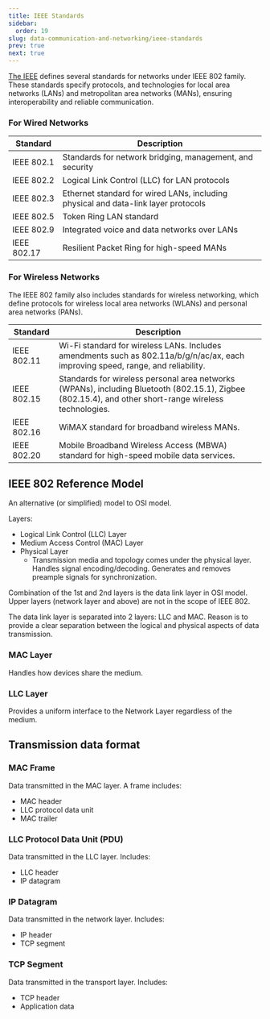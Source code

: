 ```yaml
---
title: IEEE Standards
sidebar:
  order: 19
slug: data-communication-and-networking/ieee-standards
prev: true
next: true
---
```


[The IEEE](https://www.ieee.org/) defines several standards for networks under IEEE 802 family. These standards specify protocols, and technologies for local area networks (LANs) and metropolitan area networks (MANs), ensuring interoperability and reliable communication.

### For Wired Networks

<div class="table-1fr-auto">

| Standard    | Description                                                                        |
| ----------- | ---------------------------------------------------------------------------------- |
| IEEE 802.1  | Standards for network bridging, management, and security                           |
| IEEE 802.2  | Logical Link Control (LLC) for LAN protocols                                       |
| IEEE 802.3  | Ethernet standard for wired LANs, including physical and data-link layer protocols |
| IEEE 802.5  | Token Ring LAN standard                                                            |
| IEEE 802.9  | Integrated voice and data networks over LANs                                       |
| IEEE 802.17 | Resilient Packet Ring for high-speed MANs                                          |

</div>

### For Wireless Networks

The IEEE 802 family also includes standards for wireless networking, which define protocols for wireless local area networks (WLANs) and personal area networks (PANs).


<div class="table-1fr-auto">

| Standard    | Description                                                                                                                                            |
| ----------- | ------------------------------------------------------------------------------------------------------------------------------------------------------ |
| IEEE 802.11 | Wi-Fi standard for wireless LANs. Includes amendments such as 802.11a/b/g/n/ac/ax, each improving speed, range, and reliability.                       |
| IEEE 802.15 | Standards for wireless personal area networks (WPANs), including Bluetooth (802.15.1), Zigbee (802.15.4), and other short-range wireless technologies. |
| IEEE 802.16 | WiMAX standard for broadband wireless MANs.                                                                                                            |
| IEEE 802.20 | Mobile Broadband Wireless Access (MBWA) standard for high-speed mobile data services.                                                                  |

</div>

## IEEE 802 Reference Model

An alternative (or simplified) model to OSI model.

Layers:
- Logical Link Control (LLC) Layer
- Medium Access Control (MAC) Layer
- Physical Layer
  - Transmission media and topology comes under the physical layer. Handles signal encoding/decoding. Generates and removes preample signals for synchronization. 

Combination of the 1st and 2nd layers is the data link layer in OSI model. Upper layers (network layer and above) are not in the scope of IEEE 802.

The data link layer is separated into 2 layers: LLC and MAC. Reason is to provide a clear separation between the logical and physical aspects of data transmission.

### MAC Layer

Handles how devices share the medium.

### LLC Layer

Provides a uniform interface to the Network Layer regardless of the medium.

## Transmission data format

### MAC Frame

Data transmitted in the MAC layer. A frame includes:
- MAC header
- LLC protocol data unit
- MAC trailer

### LLC Protocol Data Unit (PDU)

Data transmitted in the LLC layer. Includes:
- LLC header
- IP datagram

### IP Datagram

Data transmitted in the network layer. Includes:
- IP header
- TCP segment

### TCP Segment

Data transmitted in the transport layer. Includes:
- TCP header
- Application data
